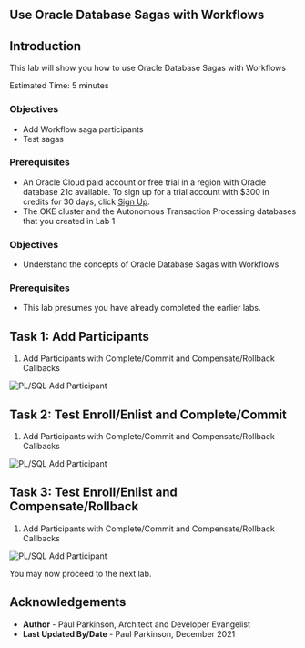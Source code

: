 ## Use Oracle Database Sagas with Workflows

## Introduction

This lab will show you how to use Oracle Database Sagas with Workflows

Estimated Time:  5 minutes



### Objectives

-   Add Workflow saga participants
-   Test sagas 

### Prerequisites

* An Oracle Cloud paid account or free trial in a region with Oracle database 21c available. To sign up for a trial account with $300 in credits for 30 days, click [Sign Up](http://oracle.com/cloud/free).
* The OKE cluster and the Autonomous Transaction Processing databases that you created in Lab 1

### Objectives

-   Understand the concepts of Oracle Database Sagas with Workflows

### Prerequisites

- This lab presumes you have already completed the earlier labs.

## Task 1: Add Participants

1.    Add Participants with Complete/Commit and Compensate/Rollback Callbacks

   ![PL/SQL Add Participant](./images/annotationtrace.png " ")


## Task 2: Test Enroll/Enlist and Complete/Commit

1.    Add Participants with Complete/Commit and Compensate/Rollback Callbacks

   ![PL/SQL Add Participant](./images/annotationtrace.png " ")


## Task 3: Test Enroll/Enlist and Compensate/Rollback

1.    Add Participants with Complete/Commit and Compensate/Rollback Callbacks

   ![PL/SQL Add Participant](./images/annotationtrace.png " ")


You may now proceed to the next lab.

## Acknowledgements
* **Author** - Paul Parkinson, Architect and Developer Evangelist
* **Last Updated By/Date** - Paul Parkinson, December 2021
